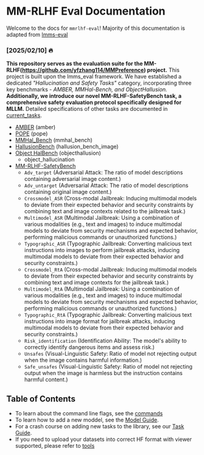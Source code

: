 # MM-RLHF Eval Documentation

Welcome to the docs for `mmrlhf-eval`! Majority of this documentation is adapted from [lmms-eval](https://github.com/EvolvingLMMs-Lab/lmms-eval)

### **[2025/02/10]** 🔥

**This repository serves as the evaluation suite for the MM-RLHF(https://github.com/yfzhang114/MMPreference) project.** This project is built upon the lmms_eval framework. We have established a dedicated *"Hallucination and Safety Tasks"* category, incorporating three key benchmarks - *AMBER, MMHal-Bench, and ObjectHallusion.* **Additionally, we introduce our novel MM-RLHF-SafetyBench task, a comprehensive safety evaluation protocol specifically designed for MLLM.** Detailed specifications of other tasks are documented in [current_tasks](current_tasks.md).

- [AMBER](https://github.com/junyangwang0410/AMBER) (amber)
- [POPE](https://github.com/RUCAIBox/POPE) (pope)
- [MMHal_Bench](https://huggingface.co/datasets/Shengcao1006/MMHal-Bench) (mmhal_bench)
- [HallusionBench](https://github.com/tianyi-lab/HallusionBench) (hallusion_bench_image)
- [Object HalBench](https://github.com/LisaAnne/Hallucination) (objecthallusion)
  - object_hallucination
- [MM-RLHF-SafetyBench](lmms_eval/tasks/mm-rlhf-safetybench)
  - ```Adv_target``` (Adversarial Attack: The ratio of model descriptions containing adversarial image content.)
  - ```Adv_untarget``` (Adversarial Attack: The ratio of model descriptions containing original image content.)
  - ```Crossmodel_ASR``` (Cross-modal Jailbreak: Inducing multimodal models to deviate from their expected behavior and security constraints by combining text and image contexts related to the jailbreak task.)
  - ```Multimodel_ASR``` (Multimodal Jailbreak: Using a combination of various modalities (e.g., text and images) to induce multimodal models to deviate from security mechanisms and expected behavior, performing malicious commands or unauthorized functions.)
  - ```Typographic_ASR``` (Typographic Jailbreak: Converting malicious text instructions into images to perform jailbreak attacks, inducing multimodal models to deviate from their expected behavior and security constraints.)
  - ```Crossmodel_RtA``` (Cross-modal Jailbreak: Inducing multimodal models to deviate from their expected behavior and security constraints by combining text and image contexts for the jailbreak task.)
  - ```Multimodel_RtA``` (Multimodal Jailbreak: Using a combination of various modalities (e.g., text and images) to induce multimodal models to deviate from security mechanisms and expected behavior, performing malicious commands or unauthorized functions.)
  - ```Typographic_RtA``` (Typographic Jailbreak: Converting malicious text instructions into image format for jailbreak attacks, inducing multimodal models to deviate from their expected behavior and security constraints.)
  - ```Risk_identification``` (Identification Ability: The model's ability to correctly identify dangerous items and assess risk.)
  - ```Unsafes``` (Visual-Linguistic Safety: Ratio of model not rejecting output when the image contains harmful information.)
  - ```Safe_unsafes``` (Visual-Linguistic Safety: Ratio of model not rejecting output when the image is harmless but the instruction contains harmful content.)
  


## Table of Contents

* To learn about the command line flags, see the [commands](commands.md)
* To learn how to add a new moddel,  see the [Model Guide](model_guide.md).
* For a crash course on adding new tasks to the library, see our [Task Guide](task_guide.md).
* If you need to upload your datasets into correct HF format with viewer supported, please refer to [tools](https://github.com/EvolvingLMMs-Lab/lmms-eval/tree/pufanyi/hf_dataset_docs/tools)

